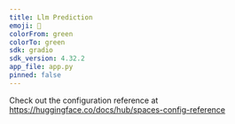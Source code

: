 ```yaml
---
title: Llm Prediction
emoji: 🐢
colorFrom: green
colorTo: green
sdk: gradio
sdk_version: 4.32.2
app_file: app.py
pinned: false
---
```


Check out the configuration reference at https://huggingface.co/docs/hub/spaces-config-reference

